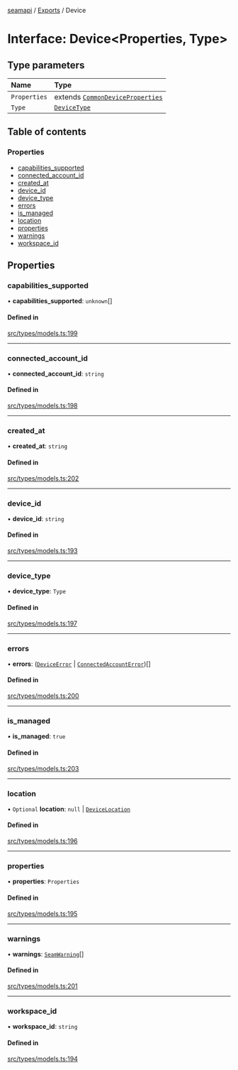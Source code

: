[seamapi](../README.md) / [Exports](../modules.md) / Device

# Interface: Device<Properties, Type\>

## Type parameters

| Name | Type |
| :------ | :------ |
| `Properties` | extends [`CommonDeviceProperties`](../modules.md#commondeviceproperties) |
| `Type` | [`DeviceType`](../modules.md#devicetype) |

## Table of contents

### Properties

- [capabilities\_supported](Device.md#capabilities_supported)
- [connected\_account\_id](Device.md#connected_account_id)
- [created\_at](Device.md#created_at)
- [device\_id](Device.md#device_id)
- [device\_type](Device.md#device_type)
- [errors](Device.md#errors)
- [is\_managed](Device.md#is_managed)
- [location](Device.md#location)
- [properties](Device.md#properties)
- [warnings](Device.md#warnings)
- [workspace\_id](Device.md#workspace_id)

## Properties

### capabilities\_supported

• **capabilities\_supported**: `unknown`[]

#### Defined in

[src/types/models.ts:199](https://github.com/seamapi/javascript/blob/main/src/types/models.ts#L199)

___

### connected\_account\_id

• **connected\_account\_id**: `string`

#### Defined in

[src/types/models.ts:198](https://github.com/seamapi/javascript/blob/main/src/types/models.ts#L198)

___

### created\_at

• **created\_at**: `string`

#### Defined in

[src/types/models.ts:202](https://github.com/seamapi/javascript/blob/main/src/types/models.ts#L202)

___

### device\_id

• **device\_id**: `string`

#### Defined in

[src/types/models.ts:193](https://github.com/seamapi/javascript/blob/main/src/types/models.ts#L193)

___

### device\_type

• **device\_type**: `Type`

#### Defined in

[src/types/models.ts:197](https://github.com/seamapi/javascript/blob/main/src/types/models.ts#L197)

___

### errors

• **errors**: ([`DeviceError`](DeviceError.md) \| [`ConnectedAccountError`](ConnectedAccountError.md))[]

#### Defined in

[src/types/models.ts:200](https://github.com/seamapi/javascript/blob/main/src/types/models.ts#L200)

___

### is\_managed

• **is\_managed**: ``true``

#### Defined in

[src/types/models.ts:203](https://github.com/seamapi/javascript/blob/main/src/types/models.ts#L203)

___

### location

• `Optional` **location**: ``null`` \| [`DeviceLocation`](../modules.md#devicelocation)

#### Defined in

[src/types/models.ts:196](https://github.com/seamapi/javascript/blob/main/src/types/models.ts#L196)

___

### properties

• **properties**: `Properties`

#### Defined in

[src/types/models.ts:195](https://github.com/seamapi/javascript/blob/main/src/types/models.ts#L195)

___

### warnings

• **warnings**: [`SeamWarning`](SeamWarning.md)[]

#### Defined in

[src/types/models.ts:201](https://github.com/seamapi/javascript/blob/main/src/types/models.ts#L201)

___

### workspace\_id

• **workspace\_id**: `string`

#### Defined in

[src/types/models.ts:194](https://github.com/seamapi/javascript/blob/main/src/types/models.ts#L194)
